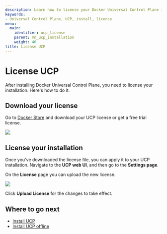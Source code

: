 ```yaml
---
description: Learn how to license your Docker Universal Control Plane installation.
keywords:
- Universal Control Plane, UCP, install, license
menu:
  main:
    identifier: ucp_license
    parent: mn_ucp_installation
    weight: 40
title: License UCP
---
```



# License UCP

After installing Docker Universal Control Plane, you need to license your
installation. Here's how to do it.

## Download your license

Go to [Docker Store](https://store.docker.com/bundles/docker-datacenter) and
download your UCP license or get a free trial license.

![](../images/license-ucp-1.png)


## License your installation

Once you've downloaded the license file, you can apply it to your UCP
installation. Navigate to the **UCP web UI**, and then go to the **Settings
page**.

On the **License** page you can upload the new license.

![](../images/license-ucp-2.png)

Click **Upload License** for the changes to take effect.

## Where to go next

* [Install UCP](install-production.md)
* [Install UCP offline](install-offline.md)
